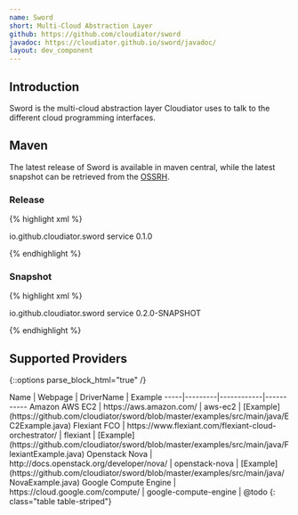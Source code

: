```yaml
---
name: Sword
short: Multi-Cloud Abstraction Layer
github: https://github.com/cloudiator/sword
javadoc: https://cloudiator.github.io/sword/javadoc/
layout: dev_component
---
```


## Introduction

Sword is the multi-cloud abstraction layer Cloudiator uses to talk to the different
cloud programming interfaces.

## Maven

The latest release of Sword is available in maven central, while the latest
snapshot can be retrieved from the [OSSRH](https://oss.sonatype.org/content/repositories/snapshots/).

### Release

{% highlight xml %}

<dependency>
    <groupId>io.github.cloudiator.sword</groupId>
    <artifactId>service</artifactId>
    <version>0.1.0</version>
</dependency>

{% endhighlight %}

### Snapshot

{% highlight xml %}

<dependency>
    <groupId>io.github.cloudiator.sword</groupId>
    <artifactId>service</artifactId>
    <version>0.2.0-SNAPSHOT</version>
</dependency>

{% endhighlight %}

## Supported Providers

{::options parse_block_html="true" /}
<div class="table-responsive">
Name | Webpage | DriverName | Example
-----|---------|------------|-----------
Amazon AWS EC2 | https://aws.amazon.com/ | aws-ec2 | [Example](https://github.com/cloudiator/sword/blob/master/examples/src/main/java/EC2Example.java)
Flexiant FCO | https://www.flexiant.com/flexiant-cloud-orchestrator/ | flexiant | [Example](https://github.com/cloudiator/sword/blob/master/examples/src/main/java/FlexiantExample.java)
Openstack Nova | http://docs.openstack.org/developer/nova/ | openstack-nova | [Example](https://github.com/cloudiator/sword/blob/master/examples/src/main/java/NovaExample.java)
Google Compute Engine | https://cloud.google.com/compute/ | google-compute-engine | @todo
{: class="table table-striped"}
</div>
